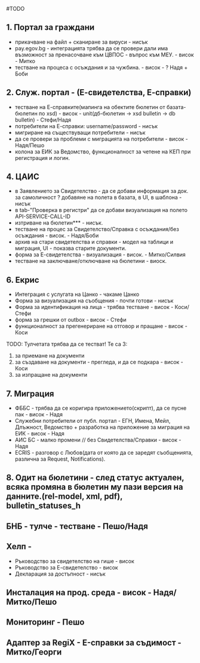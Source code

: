 #TODO
## 1. Портал за граждани
 - прикачване на файл + сканиране за вируси - нисък
 - pay.egov.bg - интеграцията трябва да се провери дали има възможност за пренасочване към ЦВПОС - въпрос към МЕУ. - висок  - Митко
 - тестване на процеса с осъждания и за чужбина. - висок - ? Надя + Боби
 
## 2. Служ. портал - (Е-свидетелства, Е-справки)
 - тестване на Е-справките(мапинга на обектите бюлетин от базата-бюлетин по xsd) - висок - unit(дб-бюлетин -> xsd bulletin -> db bulletin) - Стефи/Надя
 - потребители на Е-справки: username/password - нисък  
 - мигриране на съществуващи потребители - нисък
 - да се провери за проблеми с миграцията на потребители - висок - Надя/Пешо
 - колона за ЕИК за Ведомство, функционалност за четене на КЕП при регистрация и логин.
 
## 4. ЦАИС
 - в Заявлението за Свидетелство - да се добави информация за док. за самоличност ? добавяне на полета в базата, в UI, в шаблона - нисък
 - в tab-"Проверка в регистри" да се добави визуализация на полето API-SERVICE-CALL-ID 
 - изтриване на бюлетин*** - нисък.
 - тестване на процес за Свидетелство/Справка с осъждания/без осъждания - висок. - Надя/Боби
 - архив на стари свидетелства и справки - модел на таблици и миграция, UI - показва старите документи.
 - форма за Е-свидетелства - визуализация - висок. - Митко/Силвия
 - тестване на заключване/отключване на бюлетини - виоск.

## 6. Екрис
 - Интеграция с услугата на Цанко - чакаме Цанко 
 - Форма за визуализация на съобщения - почти готови - нисък
 - Форма за идентификация на лица - трябва тестване - висок - Коси/Стефи
 - форма за грешки от outbox - висок - Стефи
 - функционалност за прегенериране на отговор и пращане - висок - Коси
 
 TODO: Тулчетата трябва да се тестват! Те са 3:
 1. за приемане на документи
 2. за създаване на документи - прегледа, и да се подкара - висок - Коси
 3. за изпращане на документи 
 
## 7. Миграция
 - ФББС - трябва да се коригира приложението(скрипт), да се пусне пак - висок - Надя
 - Служебни потребители от публ. портал - ЕГН, Имена, Мейл, Длъжност, Ведомство + разработка на приложение за миграция на ЕИК - висок - Надя
 - АИС БС - малко промени // без Свидетелства/Справки - висок - Надя
 - ECRIS - разговор с Любов(дата от която да се заредят съобщенията, различна за Request, Notifications).
 
## 8. Одит на бюлетини - след статус актуален, всяка промяна в бюлетин му пази версия на данните.(rel-model, xml, pdf), bulletin_statuses_h
  
## БНБ - тулче - тестване - Пешо/Надя
 
## Хелп - 
 - Ръководство за свидетелство на гише - висок
 - Ръководство за Е-свидетелство - висок
 - Декларация за достъпност - нисък
 
## Инсталация на прод. среда - висок - Надя/Митко/Пешо
 
## Мониторинг - Пешо
 
## Адаптер за RegiX - E-справки за съдимост - Митко/Георги